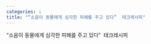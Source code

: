 ```yaml
---
categories: i
title: "“소음이 동물에게 심각한 피해를 주고 있다”  테크레시피"
---
```

“소음이 동물에게 심각한 피해를 주고 있다”&nbsp;&nbsp;테크레시피